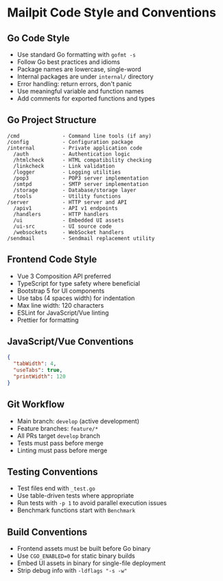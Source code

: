 # Mailpit Code Style and Conventions

## Go Code Style
- Use standard Go formatting with `gofmt -s`
- Follow Go best practices and idioms
- Package names are lowercase, single-word
- Internal packages are under `internal/` directory
- Error handling: return errors, don't panic
- Use meaningful variable and function names
- Add comments for exported functions and types

## Go Project Structure
```
/cmd              - Command line tools (if any)
/config           - Configuration package
/internal         - Private application code
  /auth           - Authentication logic
  /htmlcheck      - HTML compatibility checking
  /linkcheck      - Link validation
  /logger         - Logging utilities
  /pop3           - POP3 server implementation
  /smtpd          - SMTP server implementation
  /storage        - Database/storage layer
  /tools          - Utility functions
/server           - HTTP server and API
  /apiv1          - API v1 endpoints
  /handlers       - HTTP handlers
  /ui             - Embedded UI assets
  /ui-src         - UI source code
  /websockets     - WebSocket handlers
/sendmail         - Sendmail replacement utility
```

## Frontend Code Style
- Vue 3 Composition API preferred
- TypeScript for type safety where beneficial
- Bootstrap 5 for UI components
- Use tabs (4 spaces width) for indentation
- Max line width: 120 characters
- ESLint for JavaScript/Vue linting
- Prettier for formatting

## JavaScript/Vue Conventions
```json
{
  "tabWidth": 4,
  "useTabs": true,
  "printWidth": 120
}
```

## Git Workflow
- Main branch: `develop` (active development)
- Feature branches: `feature/*`
- All PRs target `develop` branch
- Tests must pass before merge
- Linting must pass before merge

## Testing Conventions
- Test files end with `_test.go`
- Use table-driven tests where appropriate
- Run tests with `-p 1` to avoid parallel execution issues
- Benchmark functions start with `Benchmark`

## Build Conventions
- Frontend assets must be built before Go binary
- Use `CGO_ENABLED=0` for static binary builds
- Embed UI assets in binary for single-file deployment
- Strip debug info with `-ldflags "-s -w"`